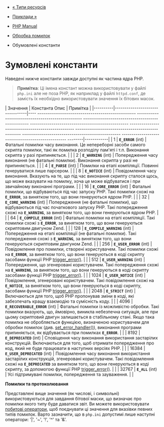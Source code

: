 - [« Типи ресурсів](errorfunc.resources.md)
- [Приклади »](errorfunc.examples.md)

- [PHP Manual](index.md)
- [Обробка помилок](book.errorfunc.md)
- Обумовлені константи

# Зумовлені константи

Наведені нижче константи завжди доступні як частина ядра PHP.

> **Примітка**: Ці імена констант можна використовувати у файлі
> `php.ini` але не поза PHP, як наприклад у файлі `httpd.conf`, де замість
> їх необхідно використовувати значення їх бітових масок.

| Значення | Константа Опис | Примітка |
|----------|---------------------------------|---- -------------------------------------------------- -------------------------------------------------- -------------------------------------------------- -------------------------------------------------- -------------------------------------------------- -------------------------------------------------- -------------------------------------------------- -------------------------------------------------- --------|------------|
| 1 | **`E_ERROR`** (int) | Фатальні помилки часу виконання. Це непереборні засоби самого скрипта помилки, такі як помилка розподілу пам'яті і т.п. Виконання скрипта у разі припиняється. | |
| 2 | **`E_WARNING`** (int) | Попередження часу виконання (не фатальні помилки). Виконання скрипта у разі не припиняється. | |
| 4 | **`E_PARSE`** (int) | Помилки на етапі компіляції. Повинні генеруватися лише парсером. | |
| 8 | **`E_NOTICE`** (int) | Повідомлення часу виконання. Вказують на те, що під час виконання скрипту сталося щось, що може вказувати на помилку, хоча це може відбуватися і при звичайному виконанні програми. | |
| 16 | **`E_CORE_ERROR`** (int) | Фатальні помилки, що відбуваються під час запуску РНР. Такі помилки схожі на **`E_ERROR`**, за винятком того, що вони генеруються ядром PHP. | |
| 32 | **`E_CORE_WARNING`** (int) | Попередження (не фатальні помилки), що відбуваються під час початкового запуску РНР. Такі попередження схожі на **`E_WARNING`**, за винятком того, що вони генеруються ядром PHP. | |
| 64 | **`E_COMPILE_ERROR`** (int) | Фатальні помилки на етапі компіляції. Такі помилки схожі з **`E_ERROR`**, за винятком того, що вони генеруються скриптовим двигуном Zend. | |
| 128 | **`E_COMPILE_WARNING`** (int) | Попередження на етапі компіляції (не фатальні помилки). Такі попередження схожі з **`E_WARNING`**, за винятком того, що вони генеруються скриптовим двигуном Zend. | |
| 256 | **`E_USER_ERROR`** (int) | Повідомлення про помилки, створені користувачем. Такі помилки схожі на **`E_ERROR`**, за винятком того, що вони генеруються в коді скрипту засобами функції PHP [trigger_error()](function.trigger-error.md). | |
| 512 | **`E_USER_WARNING`** (int) | Попередження, що згенеровані користувачем. Такі попередження схожі на **`E_WARNING`**, за винятком того, що вони генеруються в коді скрипту засобами функції PHP [trigger_error()](function.trigger-error.md). | |
| 1024 | **`E_USER_NOTICE`** (int) | Повідомлення, згенеровані користувачем. Такі повідомлення схожі на **`E_NOTICE`**, за винятком того, що вони генеруються в коді скрипту, засобами функції PHP [trigger_error()](function.trigger-error.md). | |
| 2048 | **`E_STRICT`** (int) | Включаються для того, щоб PHP пропонував зміни в коді, які забезпечать кращу взаємодію та сумісність коду. | |
| 4096 | **`E_RECOVERABLE_ERROR`** (int) | Фатальні помилки із можливістю обробки. Такі помилки вказують, що, ймовірно, виникла небезпечна ситуація, але при цьому скриптовий двигун залишається в стабільному стані. Якщо така помилка не обробляється функцією, визначеною користувачем для обробки помилок (див. [set_error_handler()](function.set-error-handler.md)), виконання програми припиняється, як відбувається при помилках **`E_ERROR`**. | |
| 8192 | **`E_DEPRECATED`** (int) | Сповіщення часу виконання використання застарілих конструкцій. Включаються для того, щоб отримати попередження про код, який не буде працювати в наступних версіях PHP. | |
| 16384 | **`E_USER_DEPRECATED`** (int) | Повідомлення часу виконання використання застарілих конструкцій, згенеровані користувачем. Такі повідомлення схожі на **`E_DEPRECATED`** за винятком того, що вони генеруються в коді скрипту, за допомогою функції PHP [trigger_error()](function.trigger-error.md). | |
| 32767 | **`E_ALL`** (int) | Усі підтримувані помилки, попередження та зауваження. | |

**Помилки та протоколювання**

Представлені вище значення (як числові, і символьні)
використовуються для завдання бітової маски, що визначає про помилки якого
типу буде даватися звіт. Ви можете використовувати [побитові
оператори](language.operators.bitwise.md), щоб поєднувати ці
значення для вказівки певних типів помилок. Варто зазначити, що в
`php.ini` допустимі лише наступні оператори: '\|', '\~', '!', '^' та
'&'.
